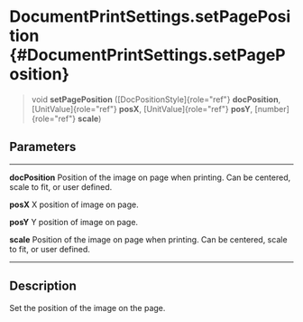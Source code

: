 DocumentPrintSettings.setPagePosition {#DocumentPrintSettings.setPagePosition}
=====================================

> void **setPagePosition** ([DocPositionStyle]{role="ref"}
> **docPosition**, [UnitValue]{role="ref"} **posX**,
> [UnitValue]{role="ref"} **posY**, [number]{role="ref"} **scale**)

Parameters
----------

  ----------------- -----------------------------------------------------------
  **docPosition**   Position of the image on page when printing. Can be
                    centered, scale to fit, or user defined.

  **posX**          X position of image on page.

  **posY**          Y position of image on page.

  **scale**         Position of the image on page when printing. Can be
                    centered, scale to fit, or user defined.
  ----------------- -----------------------------------------------------------

Description
-----------

Set the position of the image on the page.
